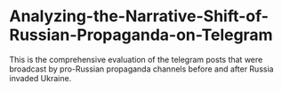 # Analyzing-the-Narrative-Shift-of-Russian-Propaganda-on-Telegram
This is the comprehensive evaluation of the telegram posts that were broadcast by pro-Russian propaganda channels before and after Russia invaded Ukraine.
